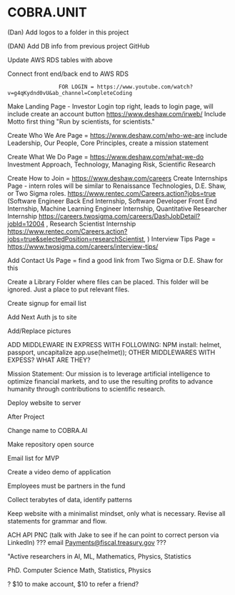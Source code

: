 # COBRA.UNIT


(Dan) Add logos to a folder in this project

(DAN) Add DB info from previous project GitHub

Update AWS RDS tables with above

Connect front end/back end to AWS RDS

                    FOR LOGIN = https://www.youtube.com/watch?v=g4qKydnd0vU&ab_channel=CompleteCoding
Make Landing Page - Investor Login top right, leads to login page, will include create an account button 
                      https://www.deshaw.com/irweb/
                      Include Motto first thing "Run by scientists, for scientists."

Create Who We Are Page = https://www.deshaw.com/who-we-are 
  include Leadership, Our People, Core Principles, create a mission statement

Create What We Do Page = https://www.deshaw.com/what-we-do
                          Investment Approach, Technology, Managing Risk, Scientific Research

Create How to Join = https://www.deshaw.com/careers
    Create Internships Page - intern roles will be similar to Renaissance Technologies, D.E. Shaw, or Two Sigma roles.
https://www.rentec.com/Careers.action?jobs=true
    (Software Engineer Back End Internship, Software Developer Front End Internship, Machine Learning Engineer Internship, Quantitative Researcher Internship https://careers.twosigma.com/careers/DashJobDetail?jobId=12004 , Research Scientist Internship https://www.rentec.com/Careers.action?jobs=true&selectedPosition=researchScientist, )
    Interview Tips Page = https://www.twosigma.com/careers/interview-tips/

Add Contact Us Page = find a good link from Two Sigma or D.E. Shaw for this

Create a Library Folder where files can be placed. This folder will be ignored. Just a place to put relevant files.

Create signup for email list

Add Next Auth js to site

Add/Replace pictures

ADD MIDDLEWARE IN EXPRESS WITH FOLLOWING:
  NPM install: helmet, passport, uncapitalize
  app.use(helmet));
OTHER MIDDLEWARES WITH EXPESS? WHAT ARE THEY?

Mission Statement: Our mission is to leverage artificial intelligence to optimize financial markets, and to use the resulting profits to advance humanity through contributions to scientific research.

Deploy website to server










After Project

Change name to COBRA.AI

Make repository open source

Email list for MVP

Create a video demo of application

Employees must be partners in the fund

Collect terabytes of data, identify patterns

Keep website with a minimalist mindset, only what is necessary. Revise all statements for grammar and flow.

ACH API PNC (talk with Jake to see if he can point to correct person via LinkedIn)
??? email Payments@fiscal.treasury.gov ???

"Active researchers in AI, ML, Mathematics, Physics, Statistics

PhD. Computer Science Math, Statistics, Physics 




? $10 to make account, $10 to refer a friend?
